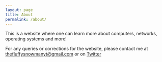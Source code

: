```yaml
---
layout: page
title: About
permalink: /about/
---
```


This is a website where one can learn more about computers, networks, operating systems and more!

For any queries or corrections for the website, please contact me at <a email="mailto:thefluffysnowmanyt@gmail.com">thefluffysnowmanyt@gmail.com</a> or on <a href="https://twitter.com/FluffySnowmanYT">Twitter</a>